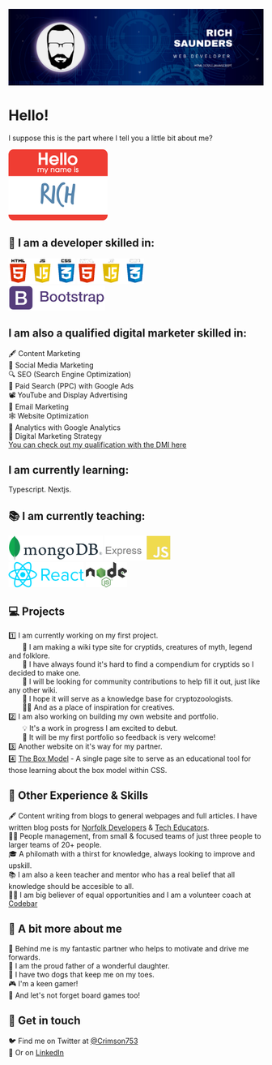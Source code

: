 ![Banner Image](Banner.png)   

# Hello!

I suppose this is the part where I tell you a little bit about me?

![My Name Is](Name.png)
   
## 🔧 I am a developer skilled in:
![HTML, CSS, Javascript Logo's](HTML_CSS_JS.png#gh-light-mode-only) ![HTML, CSS, Javascript Logo's](HTML_CSS_JS_Dark.png#gh-dark-mode-only)    
![Bootstrap](Bootstrap.png)    

## I am also a qualified digital marketer skilled in:
🖋️ Content Marketing   
🤝 Social Media Marketing   
🔍 SEO (Search Engine Optimization)   
🔎 Paid Search (PPC) with Google Ads   
📽️ YouTube and Display Advertising   
📧 Email Marketing   
🕸️ Website Optimization   
🧐 Analytics with Google Analytics   
📝 Digital Marketing Strategy   
[You can check out my qualification with the DMI here](https://certs.digitalmarketinginstitute.com/21202785-1023-4a34-9d87-28750fbc689f)   

## I am currently learning:  
Typescript. 
Nextjs. 
   
## 📚 I am currently teaching:   
![Mongo DB](MongoDB_Logo.png) ![Express JS](ExpressJS.png)   
![React JS](React.png) ![Node JS](Nodejs.png)    
   
## 💻 Projects
1️⃣ I am currently working on my first project.   
&nbsp;&nbsp;&nbsp;&nbsp;&nbsp;&nbsp; 🐉 I am making a wiki type site for cryptids, creatures of myth, legend and folklore.   
&nbsp;&nbsp;&nbsp;&nbsp;&nbsp;&nbsp; 🦄 I have always found it's hard to find a compendium for cryptids so I decided to make one.   
&nbsp;&nbsp;&nbsp;&nbsp;&nbsp;&nbsp; 🧛 I will be looking for community contributions to help fill it out, just like any other wiki.   
&nbsp;&nbsp;&nbsp;&nbsp;&nbsp;&nbsp; 🧟 I hope it will serve as a knowledge base for cryptozoologists.   
&nbsp;&nbsp;&nbsp;&nbsp;&nbsp;&nbsp; 🧙‍♀️ And as a place of inspiration for creatives.   
2️⃣ I am also working on building my own website and portfolio.      
&nbsp;&nbsp;&nbsp;&nbsp;&nbsp;&nbsp; 💡 It's a work in progress I am excited to debut.   
&nbsp;&nbsp;&nbsp;&nbsp;&nbsp;&nbsp; 🤔 It will be my first portfolio so feedback is very welcome!     
3️⃣ Another website on it's way for my partner.    
4️⃣ [The Box Model](https://www.theboxmodel.co.uk) - A single page site to serve as an educational tool for those learning about the box model within CSS.

## 📖 Other Experience & Skills
🖋️ Content writing from blogs to general webpages and full articles. I have written blog posts for [Norfolk Developers](https://www.norfolkdevelopers.com/) & [Tech Educators](https://techeducators.co.uk/).   
🧑‍💼 People management, from small & focused teams of just three people to larger teams of 20+ people.   
🎓 A philomath with a thirst for knowledge, always looking to improve and upskill.   
📚 I am also a keen teacher and mentor who has a real belief that all knowledge should be accesible to all.   
👨‍🏫 I am big believer of equal opportunities and I am a volunteer coach at [Codebar](https://codebar.io/coaches)    

## 🧠 A bit more about me
👩 Behind me is my fantastic partner who helps to motivate and drive me forwards.   
👧 I am the proud father of a wonderful daughter.   
🐶 I have two dogs that keep me on my toes.  
🎮 I'm a keen gamer!   
🎲 And let's not forget board games too!   

## 💬 Get in touch   
🐦 Find me on Twitter at [@Crimson753](https://twitter.com/Crimson753)   
🤝 Or on [LinkedIn](https://www.linkedin.com/in/rich-saunders/)
